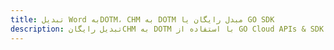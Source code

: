 ---title: تبدیل Word بهDOTM، CHM به DOTM مبدل رایگان یا GO SDKdescription: تبدیل رایگانCHM به DOTM با استفاده از GO Cloud APIs & SDK. همچنین اسناد Microsoft Word و OpenOffice را در Cloud ایجاد، ویرایش و رندر کنید.---